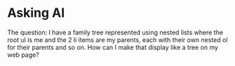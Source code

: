 # Asking AI

The question: I have a family tree represented using nested lists where the root ul is me and the 2 li items are my parents, each with their own nested ol for their parents and so on.  How can I make that display like a tree on my web page?